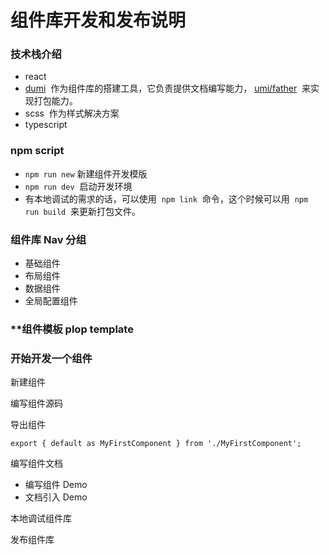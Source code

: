 # 组件库开发和发布说明

### **技术栈介绍**

- react
- [dumi](https://d.umijs.org/guide)  作为组件库的搭建工具，它负责提供文档编写能力， [umi/father](https://github.com/umijs/father)  来实现打包能力。
- scss  作为样式解决方案
- typescript

### **npm script**

- `npm run new` 新建组件开发模版
- `npm run dev`  启动开发环境
- 有本地调试的需求的话，可以使用  `npm link`  命令，这个时候可以用  `npm run build`  来更新打包文件。

### 组件库 Nav 分组

- 基础组件
- 布局组件
- 数据组件
- 全局配置组件

### \*\*组件模板 plop template

### **开始开发一个组件**

新建组件

编写组件源码

导出组件

```
export { default as MyFirstComponent } from './MyFirstComponent';
```

编写组件文档

- 编写组件 Demo
- 文档引入 Demo

本地调试组件库

发布组件库
